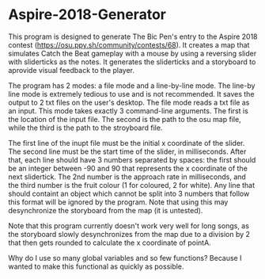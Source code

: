 # Aspire-2018-Generator

This program is designed to generate The Bic Pen's entry to the Aspire 2018 contest (https://osu.ppy.sh/community/contests/68). It creates a map that simulates Catch the Beat gameplay with a mouse by using a reversing slider with sliderticks as the notes. It generates the sliderticks and a storyboard to aprovide visual feedback to the player. 

The program has 2 modes: a file mode and a line-by-line mode. The line-by line mode is extremely tedious to use and is not recommended. It saves the output to 2 txt files on the user's desktop. The file mode reads a txt file as an input. This mode takes exactly 3 command-line arguments. The first is the location of the input file. The second is the path to the osu map file, while the third is the path to the stroyboard file.

The first line of the inupt file must be the initial x coordinate of the slider. The second line must be the start time of the slider, in milliseconds. After that, each line should have 3 numbers separated by spaces: the first should be an integer between -90 and 90 that represents the x coordinate of the next slidertick. The 2nd number is the approach rate in milliseconds, and the third number is the fruit colour (1 for coloured, 2 for white). Any line that should containt an object which cannot be split into 3 numbers that follow this format will be ignored by the program. Note that using this may desynchronize the storyboard from the map (it is untested).

Note that this program currently doesn't work very well for long songs, as the storyboard slowly desynchronizes from the map due to a division by 2 that then gets rounded to calculate the x coordinate of pointA.
         
Why do I use so many global variables and so few functions? Because I wanted to make this functional as quickly as possible.
